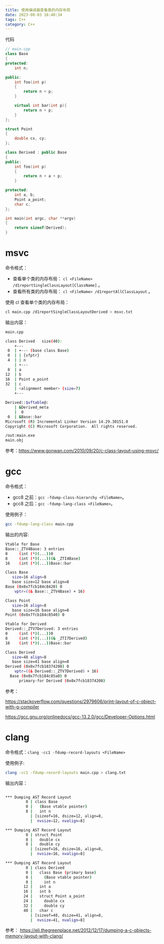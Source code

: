 ```yaml
---
title: 使用编译器查看类的内存布局
date: 2023-08-03 16:40:34
tags: C++
category: C++
---
```



代码
```cpp
// main.cpp
class Base
{
protected:
    int n;

public:
    int foo(int p)
    {
        return n + p;
    }

    virtual int bar(int p){
        return n + p;
    }
};

struct Point
{
    double cx, cy;
};

class Derived : public Base
{
public:
    int foo(int p)
    {
        return n + a + p;
    }

protected:
    int a, b;
    Point a_point;
    char c;
};

int main(int argc, char **argv)
{
    return sizeof(Derived);
}
```

# msvc

命令格式：

- 查看单个类的内存布局： `cl <FileName> /d1reportSingleClassLayout[ClassName]` 。
- 查看所有类的内存布局： `cl <FileName> /d1reportAllClassLayout` 。

使用 cl 查看单个类的内存布局：

```bash
cl main.cpp /d1reportSingleClassLayoutDerived > msvc.txt
```

输出内容：

```bash
main.cpp

class Derived	size(40):
	+---
 0	| +--- (base class Base)
 0	| | {vfptr}
 4	| | n
	| +---
 8	| a
12	| b
16	| Point a_point
32	| c
  	| <alignment member> (size=7)
	+---

Derived::$vftable@:
	| &Derived_meta
	|  0
 0	| &Base::bar
Microsoft (R) Incremental Linker Version 14.29.30151.0
Copyright (C) Microsoft Corporation.  All rights reserved.

/out:main.exe
main.obj
```


参考：https://www.gonwan.com/2010/09/20/c-class-layout-using-msvc/

# gcc

命令格式：

- gcc8 之前：`gcc -fdump-class-hierarchy <FileName>`。
- gcc8 之后：`gcc -fdump-lang-class <FileName>`。

使用例子：

```bash
gcc -fdump-lang-class main.cpp
```

输出的内容:

```bash
Vtable for Base
Base::_ZTV4Base: 3 entries
0     (int (*)(...))0
8     (int (*)(...))(& _ZTI4Base)
16    (int (*)(...))Base::bar

Class Base
   size=16 align=8
   base size=12 base align=8
Base (0x0x7fcb184c8420) 0
    vptr=((& Base::_ZTV4Base) + 16)

Class Point
   size=16 align=8
   base size=16 base align=8
Point (0x0x7fcb184c8540) 0

Vtable for Derived
Derived::_ZTV7Derived: 3 entries
0     (int (*)(...))0
8     (int (*)(...))(& _ZTI7Derived)
16    (int (*)(...))Base::bar

Class Derived
   size=48 align=8
   base size=41 base align=8
Derived (0x0x7fcb18374208) 0
    vptr=((& Derived::_ZTV7Derived) + 16)
  Base (0x0x7fcb184c85a0) 0
      primary-for Derived (0x0x7fcb18374208)
```



参考：

https://stackoverflow.com/questions/2979606/print-layout-of-c-object-with-g-compiler

https://gcc.gnu.org/onlinedocs/gcc-13.2.0/gcc/Developer-Options.html

# clang

命令格式：`clang -cc1 -fdump-record-layouts <FileName>`

使用例子:

```bash
clang -cc1 -fdump-record-layouts main.cpp > clang.txt
```

输出内容：

```bash

*** Dumping AST Record Layout
         0 | class Base
         0 |   (Base vtable pointer)
         8 |   int n
           | [sizeof=16, dsize=12, align=8,
           |  nvsize=12, nvalign=8]

*** Dumping AST Record Layout
         0 | struct Point
         0 |   double cx
         8 |   double cy
           | [sizeof=16, dsize=16, align=8,
           |  nvsize=16, nvalign=8]

*** Dumping AST Record Layout
         0 | class Derived
         0 |   class Base (primary base)
         0 |     (Base vtable pointer)
         8 |     int n
        12 |   int a
        16 |   int b
        24 |   struct Point a_point
        24 |     double cx
        32 |     double cy
        40 |   char c
           | [sizeof=48, dsize=41, align=8,
           |  nvsize=41, nvalign=8]

```

参考：
https://eli.thegreenplace.net/2012/12/17/dumping-a-c-objects-memory-layout-with-clang/
